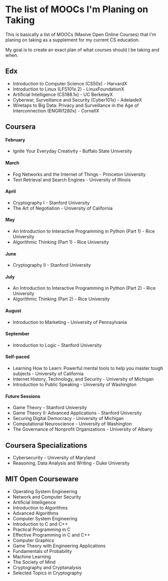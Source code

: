 # The list of MOOCs I'm Planing on Taking

This is basically a list of MOOCs (Masive Open Online Courses) that I'm planing on taking as a supplement for my current CS education.

My goal is to create an exact plan of what courses should I be taking and when.

## Edx

* Introduction to Computer Science (CS50x) - HarvardX
* Introduction to Linux (LFS101x.2) - LinuxFoundationX
* Artificial Intelligence (CS188.1x) - UC BerkeleyX
* Cyberwar, Surveillance and Security (Cyber101x) - AdelaideX
* Wiretaps to Big Data: Privacy and Surveillance in the Age of Interconnection (ENGRI1280x) - CornellX

## Coursera

#### February

* Ignite Your Everyday Creativity - Buffalo State University

#### March

* Fog Networks and the Internet of Things - Princeton University
* Text Retrieval and Search Engines - University of Illinois

#### April

* Cryptography I - Stanford University
* The Art of Negotiation - University of California

#### May

* An Introduction to Interactive Programming in Python (Part 1) - Rice University
* Algorithmic Thinking (Part 1) - Rice University

#### June

* Cryptography II - Stanford University

#### July

* An Introduction to Interactive Programming in Python (Part 2) - Rice University
* Algorithmic Thinking (Part 2) - Rice University

#### August

* Introduction to Marketing - University of Pennsylvania

#### September

* Introduction to Logic - Stanford University

#### Self-paced

* Learning How to Learn: Powerful mental tools to help you master tough subjects - University of California
* Internet History, Technology, and Security - University of Michigan
* Introduction to Public Speaking - University of Washington

#### Future Sessions

* Game Theory - Stanford University
* Game Theory II: Advanced Applications - Stanford University
* Securing Digital Democracy - University of Michigan
* Computational Neuroscience - University of Washington
* The Governance of Nonprofit Organizations - University of Albany

## Coursera Specializations

* Cybersecurity - University of Maryland
* Reasoning, Data Analysis and Writing - Duke University

## MIT Open Courseware

* Operating System Engineering
* Network and Computer Security
* Artificial Intelligence
* Introduction to Algorithms
* Advanced Algorithms
* Computer System Engineering
* Introduction to C and C++
* Practical Programming in C
* Effective Programming in C and C++
* Computer Graphics
* Game Theory with Engineering Applications
* Fundamentals of Probability
* Machine Learning
* The Society of Mind
* Cryptography and Cryptanalysis
* Selected Topics in Cryptography
